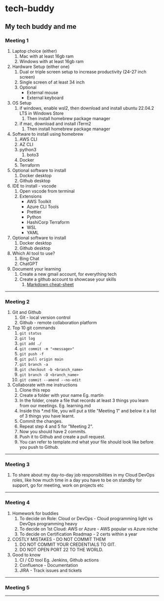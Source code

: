 # tech-buddy

## My tech buddy and me

### Meeting 1

1. Laptop choice (either)
   1. Mac with at least 16gb ram
   1. Windows with at least 16gb ram
1. Hardware Setup (either one)
   1. Dual or triple screen setup to increase productivity (24-27 inch screen)
   1. Single screen of at least 34 inch
   1. Optional
      - External mouse
      - External keyboard
1. OS Setup
   1. if windows, enable wsl2, then download and install ubuntu 22.04.2 LTS in Windows Store
      1. Then install homebrew package manager
   1. if mac, download and install iTerm2
      1. Then install homebrew package manager
1. Software to install using homebrew
   1. AWS CLI
   1. AZ CLI
   1. python3
      1. boto3
   1. Docker
   1. Terraform
1. Optional software to install
   1. Docker desktop
   1. Github desktop
1. IDE to install - vscode
   1. Open vscode from terminal
   1. Extensions
      - AWS Toolkit
      - Azure CLI Tools
      - Prettier
      - Python
      - HashiCorp Terraform
      - WSL
      - YAML
1. Optional software to install
   1. Docker desktop
   1. Github desktop
1. Which AI tool to use?
   1. Bing Chat
   1. ChatGPT
1. Document your learning
   1. Create a new gmail account, for everything tech
   1. Create a github account to showcase your skills
      1. [Markdown cheat-sheet](https://www.markdownguide.org/cheat-sheet/)

---

### Meeting 2

1. Git and Github
   1. Git - local version control
   1. Github - remote collaboration platform
1. Top 10 git commands
   1. `git status`
   2. `git log`
   3. `git add ./`
   4. `git commit -m "<message>"`
   5. `git push -f`
   6. `git pull origin main`
   7. `git branch -a`
   8. `git checkout -b <branch_name>`
   9. `git branch -D <branch_name>`
   10. `git commit --amend --no-edit`
1. Collaborate with me instructions
   1. Clone this repo
   1. Create a folder with your name Eg. martin
   1. In the folder, create a file that records at least 3 things you learn from our meetings. Eg. learning.md
   1. Inside this \*.md file, you will put a title "Meeting 1" and below it a list of 3 things you have learnt.
   1. Commit the changes.
   1. Repeat step 4 and 5 for "Meeting 2".
   1. Now you should have 2 commits.
   1. Push it to Github and create a pull request.
   1. You can refer to template.md what your file should look like before you push to Github.

---

### Meeting 3

1. To share about my day-to-day job responsibilities in my Cloud DevOps roles, like how much time in a day you have to be on standby for support, go for meeting, work on projects etc

---

### Meeting 4

1. Homework for buddies
   1. To decide on Role: Cloud or DevOps - Cloud programming light vs DevOps programming heavy
   1. To decide on 1st Cloud: AWS or Azure - AWS popular vs Azure niche
   1. To decide on Certification Roadmap - 2 certs within a year
1. COSTLY MISTAKES - DO NOT COMMIT THEM
   1. DO NOT COMMIT YOUR CREDENTIALS TO GIT.
   1. DO NOT OPEN PORT 22 TO THE WORLD.
1. Good to know
   1. CI / CD tool Eg. Jenkins, Github actions
   1. Confluence - Documentation
   1. JIRA - Track issues and tickets

---

### Meeting 5

---
